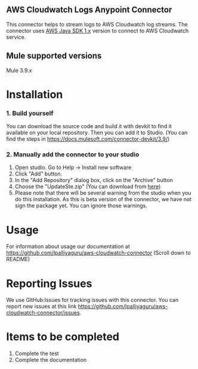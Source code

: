 ## AWS Cloudwatch Logs Anypoint Connector

This connector helps to stream logs to AWS Cloudwatch log streams. The connector uses [AWS Java SDK 1.x](https://docs.aws.amazon.com/AWSJavaSDK/latest/javadoc/index.html) version to connect to AWS Cloudwatch service. 

## Mule supported versions

Mule 3.9.x


# Installation 
### 1. Build yourself
You can download the source code and build it with devkit to find it available on your local repository. Then you can add it to Studio. 
(You can find the steps in https://docs.mulesoft.com/connector-devkit/3.9/)

### 2. Manually add the connector to your studio
1. Open studio. Go to Help -> Install new software
2. Click "Add" button. 
3. In the "Add Repository" dialog box, click on the  "Archive" button
4. Choose the "UpdateSte.zip" (You can download from [here](https://github.com/lpalliyaguru/aws-cloudwatch-connector/build))
5. Please note that there will be several warning from the studio when you do this installation. As this is beta version of the connector, we have not sign the package yet. You can ignore those warnings. 

# Usage
For information about usage our documentation at https://github.com/lpalliyaguru/aws-cloudwatch-connector (Scroll down to README)

# Reporting Issues

We use GitHub:Issues for tracking issues with this connector. You can report new issues at this link https://github.com/lpalliyaguru/aws-cloudwatch-connector/issues.

# Items to be completed
1. Complete the test
2. Complete the documentation
